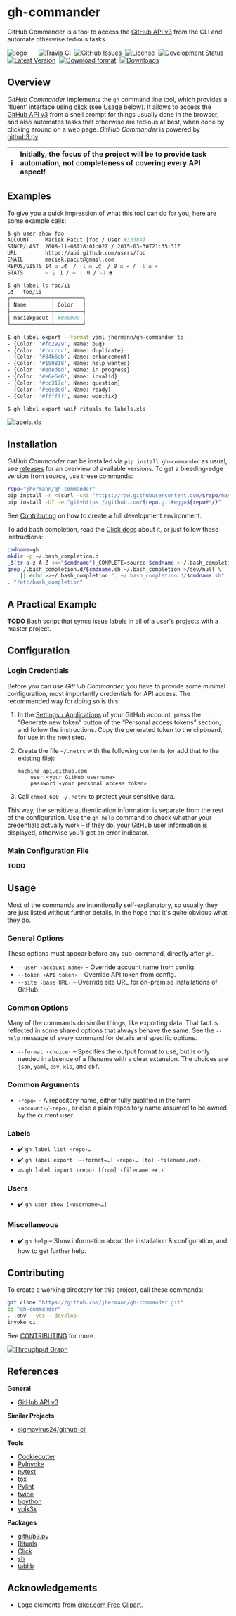 # gh-commander

GitHub Commander is a tool to access the
[GitHub API v3](https://developer.github.com/v3/)
from the CLI and automate otherwise tedious tasks.

![logo](https://raw.githubusercontent.com/jhermann/gh-commander/master/docs/_static/logo-64.png)
 
 [![Travis CI](https://api.travis-ci.org/jhermann/gh-commander.svg)](https://travis-ci.org/jhermann/gh-commander)
 [![GitHub Issues](https://img.shields.io/github/issues/jhermann/gh-commander.svg)](https://github.com/jhermann/gh-commander/issues)
 [![License](https://img.shields.io/pypi/l/gh-commander.svg)](https://github.com/jhermann/gh-commander/blob/master/LICENSE)
 [![Development Status](https://pypip.in/status/gh-commander/badge.svg)](https://pypi.python.org/pypi/gh-commander/)
 [![Latest Version](https://img.shields.io/pypi/v/gh-commander.svg)](https://pypi.python.org/pypi/gh-commander/)
 [![Download format](https://pypip.in/format/gh-commander/badge.svg)](https://pypi.python.org/pypi/gh-commander/)
 [![Downloads](https://img.shields.io/pypi/dw/gh-commander.svg)](https://pypi.python.org/pypi/gh-commander/)


## Overview

*GitHub Commander* implements the ``gh`` command line tool,
which provides a ‘fluent’ interface
using [click](https://github.com/mitsuhiko/click)
(see [Usage](#usage) below).
It allows to access the
[GitHub API v3](https://developer.github.com/v3/)
from a shell prompt for things usually done in the browser,
and also automates tasks that otherwise are tedious at best,
when done by clicking around on a web page.
*GitHub Commander* is powered by [github3.py](https://github.com/sigmavirus24/github3.py).

:information_source: | Initially, the focus of the project will be to provide task automation, not completeness of covering every API aspect!
---- | :----


## Examples

To give you a quick impression of what this tool can do for you, here are some example calls:

```sh
$ gh user show foo
ACCOUNT     Maciek Pacut [foo / User #33384]
SINCE/LAST  2008-11-08T18:01:02Z / 2015-03-30T21:35:31Z
URL         https://api.github.com/users/foo
EMAIL       maciek.pacut@gmail.com
REPOS/GISTS 14 ☑ ⎇  / -1 ☒ ⎇  / 0 ☑ ✍ / -1 ☒ ✍
STATS       ⇦ ⋮ 1 / ⇨ ⋮ 0 / -1 ◔

$ gh label ls foo/ii
⎇   foo/ii
┌─────────────┬─────────┐
│ Name        │ Color   │
├─────────────┼─────────┤
│ maciekpacut │ #000000 │
└─────────────┴─────────┘

$ gh label export --format yaml jhermann/gh-commander to -
- {Color: '#fc2929', Name: bug}
- {Color: '#cccccc', Name: duplicate}
- {Color: '#84b6eb', Name: enhancement}
- {Color: '#159818', Name: help wanted}
- {Color: '#ededed', Name: in progress}
- {Color: '#e6e6e6', Name: invalid}
- {Color: '#cc317c', Name: question}
- {Color: '#ededed', Name: ready}
- {Color: '#ffffff', Name: wontfix}

$ gh label export waif rituals to labels.xls
```

![labels.xls](https://raw.githubusercontent.com/jhermann/gh-commander/master/docs/_static/label_export_excel.png)


## Installation

*GitHub Commander* can be installed via ``pip install gh-commander`` as usual,
see [releases](https://github.com/jhermann/gh-commander/releases) for an overview of available versions.
To get a bleeding-edge version from source, use these commands:

```sh
repo="jhermann/gh-commander"
pip install -r <(curl -skS "https://raw.githubusercontent.com/$repo/master/requirements.txt")
pip install -UI -e "git+https://github.com/$repo.git#egg=${repo#*/}"
```

See [Contributing](#contributing) on how to create a full development environment.

To add bash completion, read the [Click docs](http://click.pocoo.org/4/bashcomplete/#activation) about it,
or just follow these instructions:

```sh
cmdname=gh
mkdir -p ~/.bash_completion.d
_$(tr a-z A-Z <<<"$cmdname")_COMPLETE=source $cmdname >~/.bash_completion.d/$cmdname.sh
grep /.bash_completion.d/$cmdname.sh ~/.bash_completion >/dev/null \
    || echo >>~/.bash_completion ". ~/.bash_completion.d/$cmdname.sh"
. "/etc/bash_completion"
```


## A Practical Example

**TODO** Bash script that syncs issue labels in all of a user's projects with a master project.


## Configuration

### Login Credentials
Before you can use *GitHub Commander*, you have to provide some minimal configuration,
most importantly credentials for API access. The recommended way for doing so is this:

 1. In the [Settings › Applications](https://github.com/settings/applications) of your GitHub account,
    press the “Generate new token” button of the “Personal access tokens” section, and follow the instructions.
    Copy the generated token to the clipboard, for use in the next step.
 2. Create the file ``~/.netrc`` with the following contents (or add that to the existing file):

        machine api.github.com
            user «your GitHub username»
            password «your personal access token»

 3. Call ``chmod 600 ~/.netrc`` to protect your sensitive data.

This way, the sensitive authentication information is separate from the rest of the configuration.
Use the ``gh help`` command to check whether your credentials actually work
– if they do, your GitHub user information is displayed, otherwise you'll get an error indicator.


### Main Configuration File

**TODO**


## Usage

Most of the commands are intentionally self-explanatory,
so usually they are just listed without further details,
in the hope that it's quite obvious what they do.


### General Options

These options must appear before any sub-command, directly after ``gh``.

 * ``--user ‹account name›`` – Override account name from config.
 * ``--token ‹API token›`` – Override API token from config.
 * ``--site ‹base URL›`` – Override site URL for on-premise installations of GitHub.


### Common Options

Many of the commands do similar things, like exporting data.
That fact is reflected in some shared options that always behave the same.
See the ``--help`` message of every command for details and specific options.

 * ``--format ‹choice›`` – Specifies the output format to use, but is only
   needed in absence of a filename with a clear extension. The choices are
   ``json``, ``yaml``, ``csv``, ``xls``, and ``dbf``.


### Common Arguments

 * ``‹repo›`` – A repository name, either fully qualified in the form
   ``‹account›/‹repo›``, or else a plain repository name assumed to be
   owned by the current user.


### Labels

 * :heavy_check_mark: ``gh label list ‹repo›…``
 * :heavy_check_mark: ``gh label export [--format=…] ‹repo›… [to] ‹filename.ext›``
 * :soon: ``gh label import ‹repo› [from] ‹filename.ext›``


### Users

 * :heavy_check_mark: ``gh user show [‹username›…]``


### Miscellaneous

 * :heavy_check_mark: ``gh help`` – Show information about the installation & configuration, and how to get further help.


## Contributing

To create a working directory for this project, call these commands:

```sh
git clone "https://github.com/jhermann/gh-commander.git"
cd "gh-commander"
. .env --yes --develop
invoke ci
```

See [CONTRIBUTING](https://github.com/jhermann/gh-commander/blob/master/CONTRIBUTING.md) for more.

[![Throughput Graph](https://graphs.waffle.io/jhermann/gh-commander/throughput.svg)](https://waffle.io/jhermann/gh-commander/metrics)


## References

**General**

* [GitHub API v3](https://developer.github.com/v3/)

**Similar Projects**

* [sigmavirus24/github-cli](https://github.com/sigmavirus24/github-cli)

**Tools**

* [Cookiecutter](http://cookiecutter.readthedocs.org/en/latest/)
* [PyInvoke](http://www.pyinvoke.org/)
* [pytest](http://pytest.org/latest/contents.html)
* [tox](https://tox.readthedocs.org/en/latest/)
* [Pylint](http://docs.pylint.org/)
* [twine](https://github.com/pypa/twine#twine)
* [bpython](http://docs.bpython-interpreter.org/)
* [yolk3k](https://github.com/myint/yolk#yolk)

**Packages**

* [github3.py](http://github3py.readthedocs.org/)
* [Rituals](https://jhermann.github.io/rituals)
* [Click](http://click.pocoo.org/)
* [sh](http://amoffat.github.io/sh/)
* [tablib](http://docs.python-tablib.org/en/latest/)


## Acknowledgements

 * Logo elements from [clker.com Free Clipart](http://www.clker.com/).
